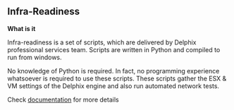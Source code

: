 
## **Infra-Readiness**

**What is it**

Infra-readiness  is a set of scripts, which are delivered by Delphix professional services team. Scripts are written in Python and compiled to run from windows.

No knowledge of Python is required. In fact, no programming experience whatsoever is required to use these scripts. These scripts gather the ESX & VM settings of the Delphix engine and also run automated 
network tests.

 Check  [documentation](https://github.com/delphix/infra-readiness/wiki) for more details

